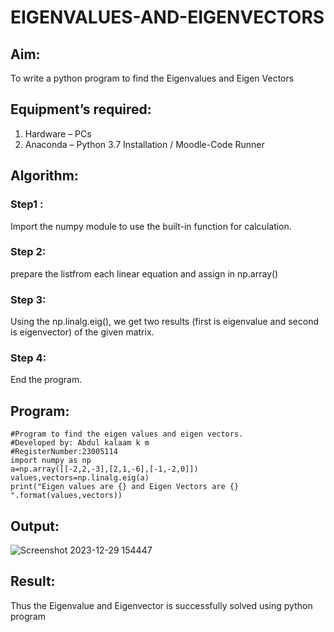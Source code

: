 # EIGENVALUES-AND-EIGENVECTORS
## Aim:
To write a python program to find the Eigenvalues and Eigen Vectors
## Equipment’s required:
1. 	Hardware – PCs
2. 	Anaconda – Python 3.7 Installation / Moodle-Code Runner
## Algorithm:
### Step1 :
Import the numpy module to use the built-in function for calculation.

### Step 2:
prepare the listfrom each linear equation and assign in np.array()

### Step 3:
Using the np.linalg.eig(), we get two results (first is eigenvalue and second is eigenvector) of the given matrix.

### Step 4:
End the program.
## Program:
```
#Program to find the eigen values and eigen vectors.
#Developed by: Abdul kalaam k m
#RegisterNumber:23005114
import numpy as np
a=np.array([[-2,2,-3],[2,1,-6],[-1,-2,0]])
values,vectors=np.linalg.eig(a)
print("Eigen values are {} and Eigen Vectors are {} ".format(values,vectors))
```

## Output:
![Screenshot 2023-12-29 154447](https://github.com/dfghytr/EIGENVALUES-AND-EIGENVECTORS/assets/138970628/c58f0e33-c40b-47f0-a45b-b43adef37ea4)

## Result:
Thus the Eigenvalue and Eigenvector is successfully solved using python program
